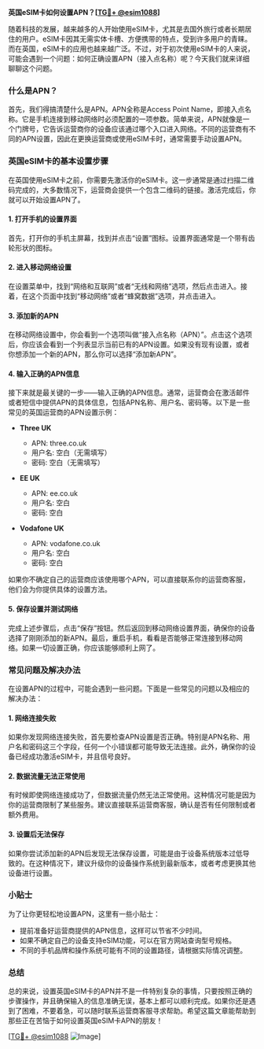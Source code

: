 **英国eSIM卡如何设置APN？[[TG💪+ @esim1088](https://t.me/s/esim1088)]**

随着科技的发展，越来越多的人开始使用eSIM卡，尤其是去国外旅行或者长期居住的用户。eSIM卡因其无需实体卡槽、方便携带的特点，受到许多用户的青睐。而在英国，eSIM卡的应用也越来越广泛。不过，对于初次使用eSIM卡的人来说，可能会遇到一个问题：如何正确设置APN（接入点名称）呢？今天我们就来详细聊聊这个问题。

### 什么是APN？

首先，我们得搞清楚什么是APN。APN全称是Access Point Name，即接入点名称。它是手机连接到移动网络时必须配置的一项参数。简单来说，APN就像是一个门牌号，它告诉运营商你的设备应该通过哪个入口进入网络。不同的运营商有不同的APN设置，因此在更换运营商或使用eSIM卡时，通常需要手动设置APN。

### 英国eSIM卡的基本设置步骤

在英国使用eSIM卡之前，你需要先激活你的eSIM卡。这一步通常是通过扫描二维码完成的，大多数情况下，运营商会提供一个包含二维码的链接。激活完成后，你就可以开始设置APN了。

#### 1. 打开手机的设置界面

首先，打开你的手机主屏幕，找到并点击“设置”图标。设置界面通常是一个带有齿轮形状的图标。

#### 2. 进入移动网络设置

在设置菜单中，找到“网络和互联网”或者“无线和网络”选项，然后点击进入。接着，在这个页面中找到“移动网络”或者“蜂窝数据”选项，并点击进入。

#### 3. 添加新的APN

在移动网络设置中，你会看到一个选项叫做“接入点名称（APN）”。点击这个选项后，你应该会看到一个列表显示当前已有的APN设置。如果没有现有设置，或者你想添加一个新的APN，那么你可以选择“添加新APN”。

#### 4. 输入正确的APN信息

接下来就是最关键的一步——输入正确的APN信息。通常，运营商会在激活邮件或者短信中提供APN的具体信息，包括APN名称、用户名、密码等。以下是一些常见的英国运营商的APN设置示例：

- **Three UK**
  - APN: three.co.uk
  - 用户名: 空白（无需填写）
  - 密码: 空白（无需填写）

- **EE UK**
  - APN: ee.co.uk
  - 用户名: 空白
  - 密码: 空白

- **Vodafone UK**
  - APN: vodafone.co.uk
  - 用户名: 空白
  - 密码: 空白

如果你不确定自己的运营商应该使用哪个APN，可以直接联系你的运营商客服，他们会为你提供具体的设置方法。

#### 5. 保存设置并测试网络

完成上述步骤后，点击“保存”按钮。然后返回到移动网络设置界面，确保你的设备选择了刚刚添加的新APN。最后，重启手机，看看是否能够正常连接到移动网络。如果一切设置正确，你应该能够顺利上网了。

### 常见问题及解决办法

在设置APN的过程中，可能会遇到一些问题。下面是一些常见的问题以及相应的解决办法：

#### 1. 网络连接失败

如果你发现网络连接失败，首先要检查APN设置是否正确。特别是APN名称、用户名和密码这三个字段，任何一个小错误都可能导致无法连接。此外，确保你的设备已经成功激活eSIM卡，并且信号良好。

#### 2. 数据流量无法正常使用

有时候即使网络连接成功了，但数据流量仍然无法正常使用。这种情况可能是因为你的运营商限制了某些服务。建议直接联系运营商客服，确认是否有任何限制或者额外费用。

#### 3. 设置后无法保存

如果你尝试添加新的APN后发现无法保存设置，可能是由于设备系统版本过低导致的。在这种情况下，建议升级你的设备操作系统到最新版本，或者考虑更换其他设备进行设置。

### 小贴士

为了让你更轻松地设置APN，这里有一些小贴士：

- 提前准备好运营商提供的APN信息，这样可以节省不少时间。
- 如果不确定自己的设备支持eSIM功能，可以在官方网站查询型号规格。
- 不同的手机品牌和操作系统可能有不同的设置路径，请根据实际情况调整。

### 总结

总的来说，设置英国eSIM卡的APN并不是一件特别复杂的事情，只要按照正确的步骤操作，并且确保输入的信息准确无误，基本上都可以顺利完成。如果你还是遇到了困难，不要着急，可以随时联系运营商客服寻求帮助。希望这篇文章能帮助到那些正在苦恼于如何设置英国eSIM卡APN的朋友！

[[TG💪+ @esim1088](https://t.me/s/esim1088) ![Image](https://i.postimg.cc/4NQfJmqS/Snipaste-2025-05-13-00-14-12.png)]